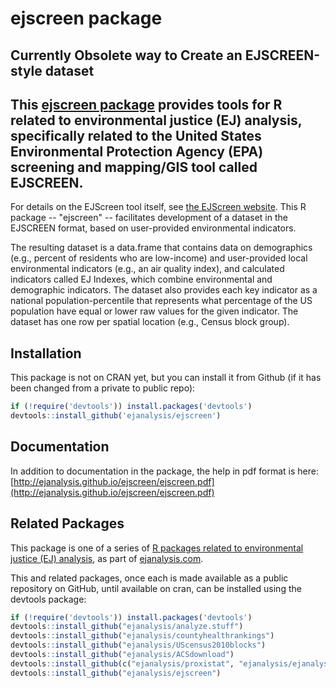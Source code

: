 # ejscreen package

## Currently Obsolete way to Create an EJSCREEN-style dataset

## This [ejscreen package](https://ejanalysis.github.io/ejscreen/) provides tools for R related to environmental justice (EJ) analysis, specifically related to the United States Environmental Protection Agency (EPA) screening and mapping/GIS tool called EJSCREEN.

For details on the EJScreen tool itself, see [the EJScreen website](https://www.epa.gov/ejscreen). This R package -- "ejscreen" -- facilitates development of a dataset in the EJSCREEN format, based on user-provided environmental indicators.

The resulting dataset is a data.frame that contains data on demographics (e.g., percent of residents who are low-income) and user-provided local environmental indicators (e.g., an air quality index), and calculated indicators called EJ Indexes, which combine environmental and demographic indicators. The dataset also provides each key indicator as a national population-percentile that represents what percentage of the US population have equal or lower raw values for the given indicator. The dataset has one row per spatial location (e.g., Census block group).

## Installation

This package is not on CRAN yet, but you can install it from Github (if it has been changed from a private to public repo):

```r
if (!require('devtools')) install.packages('devtools')
devtools::install_github('ejanalysis/ejscreen')
```

## Documentation

In addition to documentation in the package, the help in pdf format is here:
[http://ejanalysis.github.io/ejscreen/ejscreen.pdf](http://ejanalysis.github.io/ejscreen/ejscreen.pdf)

## Related Packages

This package is one of a series of [R packages related to environmental justice (EJ) analysis](http://ejanalysis.github.io/), as part of [ejanalysis.com](http://www.ejanalysis.com).  

This and related packages, once each is made available as a public repository on GitHub, until available on cran, can be installed using the devtools package: 

```r
if (!require('devtools')) install.packages('devtools')
devtools::install_github("ejanalysis/analyze.stuff")  
devtools::install_github("ejanalysis/countyhealthrankings")  
devtools::install_github("ejanalysis/UScensus2010blocks")  
devtools::install_github("ejanalysis/ACSdownload")  
devtools::install_github(c("ejanalysis/proxistat", "ejanalysis/ejanalysis"))
devtools::install_github("ejanalysis/ejscreen")
```
